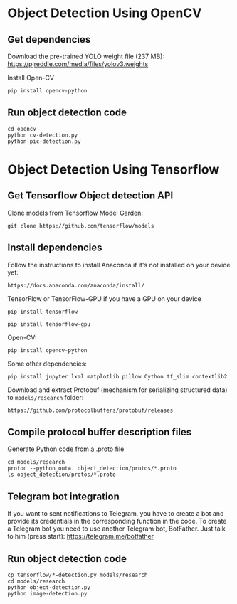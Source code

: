 # Object Detection Using OpenCV

## Get dependencies
Download the pre-trained YOLO weight file (237 MB): https://pjreddie.com/media/files/yolov3.weights

Install Open-CV
```
pip install opencv-python
```

## Run object detection code
```
cd opencv
python cv-detection.py
python pic-detection.py
```

# Object Detection Using Tensorflow

## Get Tensorflow Object detection API 

Clone models from Tensorflow Model Garden:

```
git clone https://github.com/tensorflow/models
```

## Install dependencies

Follow the instructions to install Anaconda if it's not installed on your device yet:
```
https://docs.anaconda.com/anaconda/install/
```

TensorFlow or TensorFlow-GPU if you have a GPU on your device
```
pip install tensorflow
```
```
pip install tensorflow-gpu
```
Open-CV:
```
pip install opencv-python
```

Some other dependencies:
```
pip install jupyter lxml matplotlib pillow Cython tf_slim contextlib2 
```

Download and extract Protobuf (mechanism for serializing structured data) to `models/research` folder:
```
https://github.com/protocolbuffers/protobuf/releases
```

## Compile protocol buffer description files
Generate Python code from a .proto file

```
cd models/research
protoc --python_out=. object_detection/protos/*.proto
ls object_detection/protos/*.proto
```
## Telegram bot integration
If you want to sent notifications to Telegram, you have to create a bot 
and provide its credentials in the corresponding function in the code.
To create a Telegram bot you need to use another Telegram bot, BotFather. 
Just talk to him (press start): https://telegram.me/botfather

## Run object detection code
```
cp tensorflow/*-detection.py models/research
cd models/research
python object-detection.py
python image-detection.py
```

